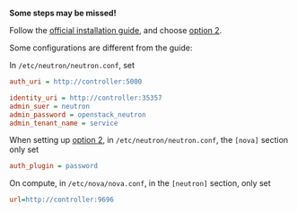 **Some steps may be missed!**

Follow the [official installation guide](http://docs.openstack.org/liberty/install-guide-rdo/neutron-controller-install.html), and choose [option 2](http://docs.openstack.org/liberty/install-guide-rdo/neutron-controller-install-option2.html). 

Some configurations are different from the guide:

In `/etc/neutron/neutron.conf`, set
````ini
auth_uri = http://controller:5000

identity_uri = http://controller:35357
admin_suer = neutron
admin_password = openstack_neutron
admin_tenant_name = service
````

When setting up [option 2](http://docs.openstack.org/liberty/install-guide-rdo/neutron-controller-install-option2.html), in `/etc/neutron/neutron.conf`, the `[nova]` section only set
````ini
auth_plugin = password
````

On compute, in `/etc/nova/nova.conf`, in the `[neutron]` section, only set
````ini
url=http://controller:9696
````


